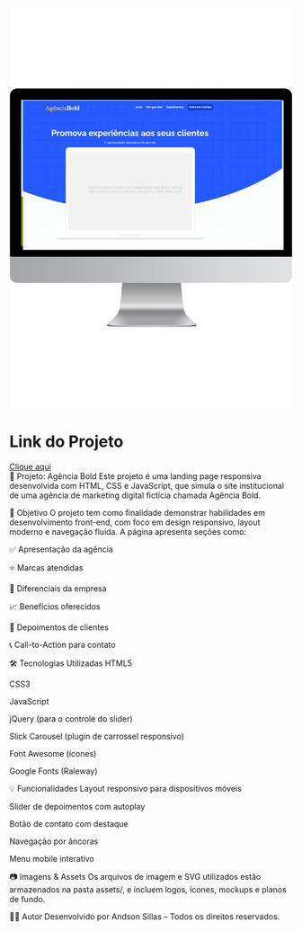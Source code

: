 <img src="https://github.com/Andson-Sillas/Ag-ncia-Bold/blob/main/mockup-agencia-bold.png">
<br>
<h1>Link do Projeto</h1>
<a href="https://andson-sillas.github.io/Ag-ncia-Bold/">Clique aqui</a>
<br>
💼 Projeto: Agência Bold
Este projeto é uma landing page responsiva desenvolvida com HTML, CSS e JavaScript, que simula o site institucional de uma agência de marketing digital fictícia chamada Agência Bold.

🎯 Objetivo
O projeto tem como finalidade demonstrar habilidades em desenvolvimento front-end, com foco em design responsivo, layout moderno e navegação fluida. A página apresenta seções como:

✅ Apresentação da agência

⭐ Marcas atendidas

🚀 Diferenciais da empresa

📈 Benefícios oferecidos

💬 Depoimentos de clientes

📞 Call-to-Action para contato

🛠️ Tecnologias Utilizadas
HTML5

CSS3

JavaScript

jQuery (para o controle do slider)

Slick Carousel (plugin de carrossel responsivo)

Font Awesome (ícones)

Google Fonts (Raleway)

💡 Funcionalidades
Layout responsivo para dispositivos móveis

Slider de depoimentos com autoplay

Botão de contato com destaque

Navegação por âncoras

Menu mobile interativo

📷 Imagens & Assets
Os arquivos de imagem e SVG utilizados estão armazenados na pasta assets/, e incluem logos, ícones, mockups e planos de fundo.

👨‍💻 Autor
Desenvolvido por Andson Sillas – Todos os direitos reservados.
